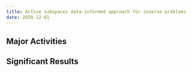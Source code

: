 ```yaml
---
title: Active subspaces data-informed approach for inverse problems
date: 2020-12-01
---
```




<!--more-->

## Major Activities



## Significant Results



